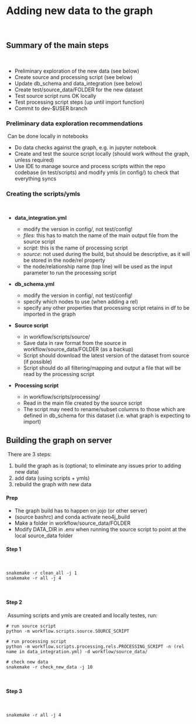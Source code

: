 # Adding new data to the graph
​
## Summary of the main steps
​
* Preliminary exploration of the new data (see below)
* Create source and processing script (see below)
* Update db\_schema and data\_integration  (see below)
* Create test/source_data/FOLDER for the new dataset
* Test source script runs OK locally
* Test processing script steps (up until import function)
* Commit to dev-$USER branch
​
​
### Preliminary data exploration recommendations
​
Can be done locally in notebooks
​
* Do data checks against the graph, e.g. in jupyter notebook
* Create and test the source script locally (should work without the graph, unless required)
* Use IDE to manage source and process scripts within the repo codebase (in test/scripts) and modify ymls (in config/) to check that everything syncs
	
### Creating the scripts/ymls
​
* **data_integration.yml**
	* modify the version in config/, not test/config!
	* _files_: this has to match the name of the main output file from the source script
	* _script_: this is the name of processing script
	* _source_: not used during the build, but should be descriptive, as it will be stored in the node/rel property
	* the node/relationship name (top line) will be used as the input parameter to run the processing script
		
* **db_schema.yml**
	* modify the version in config/, not test/config!
	* specify which nodes to use (when adding a rel)
	* specify any other properties that processing script retains in df to be imported in the graph
	
* **Source script**
	* in workflow/scripts/source/
	* Save data in raw format from the source in workflow/source_data/FOLDER (as a backup)
	* Script should download the latest version of the dataset from source (if possible) 
	* Script should do all filtering/mapping and output a file that will be read by the processing script
​
* **Processing script**
	* in workflow/scripts/processing/
	* Read in the main file created by the source script
	* The script may need to rename/subset columns to those which are defined in db_schema for this dataset (i.e. what graph is expecting to import)
	​
​
## Building the graph on server
​
There are 3 steps:
​
1. build the graph as is (optional; to eliminate any issues prior to adding new data)
2. add data (using scripts + ymls)
3. rebuild the graph with new data
​
​
#### Prep
* The graph build has to happen on jojo (or other server)
* (source bashrc) and conda activate neo4j_build
* Make a folder in workflow/source_data/FOLDER
* Modify DATA\_DIR in .env when running the source script to point at the local source_data folder
​
#### Step 1
​
```
snakemake -r clean_all -j 1
snakemake -r all -j 4
```
​
#### Step 2
​
Assuming scripts and ymls are created and locally testes, run: 
​
```
# run source script
python -m workflow.scripts.source.SOURCE_SCRIPT
​
# run processing script
python -m workflow.scripts.processing.rels.PROCESSING_SCRIPT -n (rel name in data_integration.yml) -d workflow/source_data/
​
# check new data
snakemake -r check_new_data -j 10
```
​
#### Step 3 
​
```
snakemake -r all -j 4
```
	